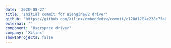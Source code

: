 ```yaml
---
date: '2020-08-27'
title: 'Initial commit for aienginev2 driver'
github: 'https://github.com/Xilinx/embeddedsw/commit/c120d1204c238c7fa09ce15d33f93bddb420da69'
external: ''
component: "Userspace driver"
company: 'Xilinx'
showInProjects: false
---
```

